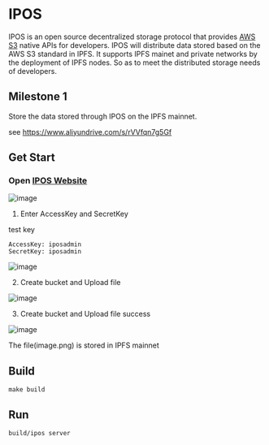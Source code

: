 # IPOS

IPOS is an open source decentralized storage protocol that provides [AWS S3](https://aws.amazon.com/cn/s3/) native APIs for developers. IPOS will distribute data stored based on the AWS S3 standard in IPFS. It supports IPFS mainet and  private networks by the deployment of IPFS nodes. So as to meet the distributed storage needs of developers.

## Milestone 1

Store the data stored through IPOS on the IPFS mainnet.

see https://www.aliyundrive.com/s/rVVfqn7g5Gf


## Get Start

### Open [IPOS Website](https://ipos.storeros.com/)

![image](https://user-images.githubusercontent.com/90947287/134447556-b1565a91-1417-410f-a593-48846f47f1bc.png)

1. Enter AccessKey and SecretKey

test key
```
AccessKey: iposadmin
SecretKey: iposadmin
```

![image](https://user-images.githubusercontent.com/90947287/134448622-54c59154-69c0-458a-89b4-b4140098d918.png)


2. Create bucket and Upload file

![image](https://user-images.githubusercontent.com/90947287/134448711-b9511cf8-ac2f-4fa0-827f-f20f838a9883.png)


3. Create bucket and Upload file success

![image](https://user-images.githubusercontent.com/90947287/134448864-a6e8120f-a19a-40f9-907f-190b83ab8ebe.png)

The file(image.png) is stored in IPFS mainnet



## Build

```
make build
```

## Run

```
build/ipos server
```
